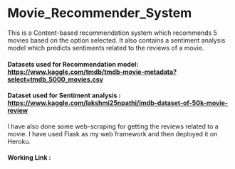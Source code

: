 # Movie_Recommender_System

This is a Content-based recommendation system which recommends 5 movies based on the option selected. It also contains a sentiment analysis model which predicts sentiments related to the reviews of a movie.

#### Datasets used for Recommendation model: https://www.kaggle.com/tmdb/tmdb-movie-metadata?select=tmdb_5000_movies.csv

#### Dataset used for Sentiment analysis : https://www.kaggle.com/lakshmi25npathi/imdb-dataset-of-50k-movie-review

I have also done some web-scraping for getting the reviews related to a movie. I have used Flask as my web framework and then deployed it on Heroku.

#### Working Link : 
